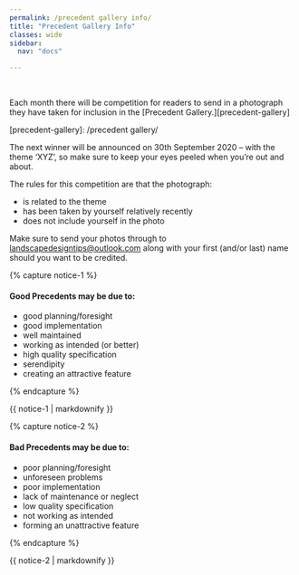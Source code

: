 ```yaml
---
permalink: /precedent gallery info/
title: "Precedent Gallery Info"
classes: wide
sidebar:
  nav: "docs"

---
```



<BR>
  
Each month there will be competition for readers to send in a photograph they have taken for inclusion in the [Precedent Gallery.][precedent-gallery]

[precedent-gallery]: /precedent gallery/

The next winner will be announced on 30th September 2020 – with the theme  ‘XYZ’, so make sure to keep your eyes peeled when you’re out and about.

The rules for this competition are that the photograph:
* is related to the theme
* has been taken by yourself relatively recently
* does not include yourself in the photo

Make sure to send your photos through to landscapedesigntips@outlook.com along with your first (and/or last) name should you want to be credited.


{% capture notice-1 %}
#### Good Precedents may be due to:

* good planning/foresight
* good implementation
* well maintained
* working as intended (or better)
* high quality specification
* serendipity
* creating an attractive feature

{% endcapture %}

<div class="notice">
  {{ notice-1 | markdownify }}
</div>

{% capture notice-2 %}
#### Bad Precedents may be due to:

- poor planning/foresight
- unforeseen problems
- poor implementation
- lack of maintenance or neglect
- low quality specification
- not working as intended
- forming an unattractive feature


{% endcapture %}

<div class="notice">
  {{ notice-2 | markdownify }}
</div>




